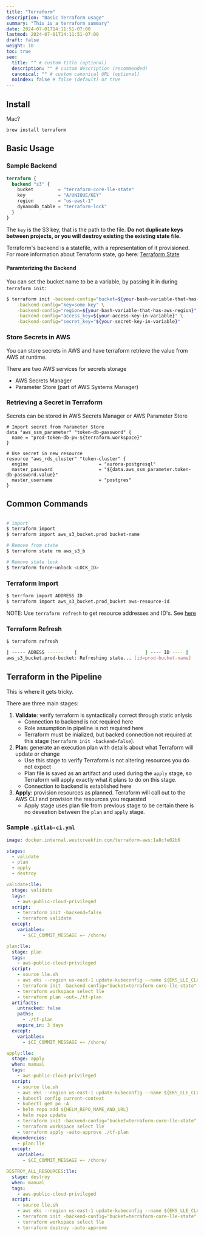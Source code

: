 ```yaml
---
title: "Terraform"
description: "Basic Terraform usage"
summary: "This is a terraform summary"
date: 2024-07-01T14:11:51-07:00
lastmod: 2024-07-01T14:11:51-07:00
draft: false
weight: 10
toc: true
seo:
  title: "" # custom title (optional)
  description: "" # custom description (recommended)
  canonical: "" # custom canonical URL (optional)
  noindex: false # false (default) or true
---
```


## Install

Mac?

```
brew install terraform
```

## Basic Usage

### Sample Backend

```tf
terraform {
  backend "s3" {
    bucket         = "terraform-core-lle-state"
    key            = "A/UNIQUE/KEY"
    region         = "us-east-1"
    dynamodb_table = "terraform-lock"
  }
}
```

The `key` is the S3 key, that is the path to the file. **Do not duplicate keys between projects, or you will destroy existing the existing state file.**

Terraform's backend is a statefile, with a representation of it provisioned. For more information about Terraform state, go here: [Terraform State](https://www.terraform.io/docs/state/index.html)

#### Paramterizing the Backend

You can set the bucket name to be a variable, by passing it in during `terraform init`:

```bash
$ terraform init -backend-config="bucket=${your-bash-variable-that-has-bknd-s3-bucket-name}" \
    -backend-config="key=some-key" \
    -backend-config="region=${your-bash-variable-that-has-aws-region}" \
    -backend-config="access_key=${your-access-key-in-variable}" \
    -backend-config="secret_key="${your-secret-key-in-variable}"
```

### Store Secrets in AWS

You can store secrets in AWS and have terraform retrieve the value from AWS at runtime.

There are two AWS services for secrets storage

- AWS Secrets Manager
- Parameter Store (part of AWS Systems Manager)

### Retrieving a Secret in Terraform

Secrets can be stored in AWS Secrets Manager or AWS Parameter Store

```hcl
# Import secret from Parameter Store
data "aws_ssm_parameter" "token-db-password" {
  name = "prod-token-db-pw-${terraform.workspace}"
}

# Use secret in new resource
resource "aws_rds_cluster" "token-cluster" {
  engine                          = "aurora-postgresql"
  master_password                 = "${data.aws_ssm_parameter.token-db-password.value}"
  master_username                 = "postgres"
}
```

## Common Commands

```bash

# import
$ terraform import
$ terraform import aws_s3_bucket.prod bucket-name

# Remove from state
$ terraform state rm aws_s3_b

# Remove state lock
$ terraform force-unlock <LOCK_ID>
```

### Terraform Import

```bash
$ terrform import ADDRESS ID
$ terraform import aws_s3_bucket.prod_bucket aws-resource-id
```

NOTE: Use `terraform refresh` to get resource addresses and ID's. See [here](#terraform-refresh)

### Terraform Refresh

```bash
$ terraform refresh

| ----- ADRESS ------    |                         | ---- ID ---- |
aws_s3_bucket.prod-bucket: Refreshing state... [id=prod-bucket-name]
```

## Terraform in the Pipeline

This is where it gets tricky.

There are three main stages:

1. **Validate**: verify terraform is syntactically correct through static anlysis
   - Connection to backend is not required here
   - Role assumption in pipeline is not required here
   - Terraform must be inialized, but backed connection not required at this stage (`terraform init -backend=false`).
1. **Plan**: generate an execution plan with details about what Terraform will update or change
   - Use this stage to verify Terraform is not altering resources you do not expect
   - Plan file is saved as an artifact and used during the `apply` stage, so Terraform will apply exactly what it plans to do on this stage.
   - Connection to backend is established here
1. **Apply**: provision resources as planned. Terraform will call out to the AWS CLI and provision the resources you requested
   - Apply stage uses plan file from previous stage to be certain there is no deveation between the `plan` and `apply` stage.

### Sample `.gitlab-ci.yml`

```yaml
image: docker.internal.westcreekfin.com/terraform-aws:1a8cfe02b6

stages:
  - validate
  - plan
  - apply
  - destroy

validate:lle:
  stage: validate
  tags:
    - aws-public-cloud-privileged
  script:
    - terraform init -backend=false
    - terraform validate
  except:
    variables:
      - $CI_COMMIT_MESSAGE =~ /chore/

plan:lle:
  stage: plan
  tags:
    - aws-public-cloud-privileged
  script:
    - source lle.sh
    - aws eks --region us-east-1 update-kubeconfig --name ${EKS_LLE_CLUSTER_NAME}
    - terraform init -backend-config="bucket=terraform-core-lle-state"
    - terraform workspace select lle
    - terraform plan -out=./tf-plan
  artifacts:
    untracked: false
    paths:
      - ./tf-plan
    expire_in: 3 days
  except:
    variables:
      - $CI_COMMIT_MESSAGE =~ /chore/

apply:lle:
  stage: apply
  when: manual
  tags:
    - aws-public-cloud-privileged
  script:
    - source lle.sh
    - aws eks --region us-east-1 update-kubeconfig --name ${EKS_LLE_CLUSTER}
    - kubectl config current-context
    - kubectl get po -A
    - helm repo add ${HELM_REPO_NAME_AND_URL}
    - helm repo update
    - terraform init -backend-config="bucket=terraform-core-lle-state"
    - terraform workspace select lle
    - terraform apply -auto-approve ./tf-plan
  dependencies:
    - plan:lle
  except:
    variables:
      - $CI_COMMIT_MESSAGE =~ /chore/

DESTROY_ALL_RESOURCES:lle:
  stage: destroy
  when: manual
  tags:
    - aws-public-cloud-privileged
  script:
    - source lle.sh
    - aws eks --region us-east-1 update-kubeconfig --name ${EKS_LLE_CLUSTER}
    - terraform init -backend-config="bucket=terraform-core-lle-state"
    - terraform workspace select lle
    - terraform destroy -auto-approve
```
